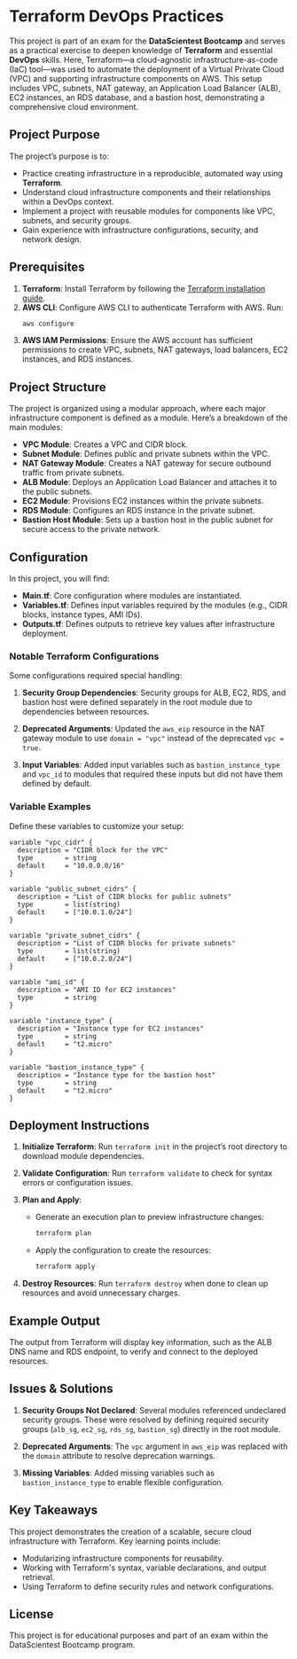 # Terraform DevOps Practices

This project is part of an exam for the **DataScientest Bootcamp** and serves as a practical exercise to deepen knowledge of **Terraform** and essential **DevOps** skills. Here, Terraform—a cloud-agnostic infrastructure-as-code (IaC) tool—was used to automate the deployment of a Virtual Private Cloud (VPC) and supporting infrastructure components on AWS. This setup includes VPC, subnets, NAT gateway, an Application Load Balancer (ALB), EC2 instances, an RDS database, and a bastion host, demonstrating a comprehensive cloud environment.

## Project Purpose

The project’s purpose is to:

- Practice creating infrastructure in a reproducible, automated way using **Terraform**.
- Understand cloud infrastructure components and their relationships within a DevOps context.
- Implement a project with reusable modules for components like VPC, subnets, and security groups.
- Gain experience with infrastructure configurations, security, and network design.

## Prerequisites

1. **Terraform**: Install Terraform by following the [Terraform installation guide](https://developer.hashicorp.com/terraform/downloads).
2. **AWS CLI**: Configure AWS CLI to authenticate Terraform with AWS. Run:
   ```bash
   aws configure
   ```
3. **AWS IAM Permissions**: Ensure the AWS account has sufficient permissions to create VPC, subnets, NAT gateways, load balancers, EC2 instances, and RDS instances.

## Project Structure

The project is organized using a modular approach, where each major infrastructure component is defined as a module. Here’s a breakdown of the main modules:

- **VPC Module**: Creates a VPC and CIDR block.
- **Subnet Module**: Defines public and private subnets within the VPC.
- **NAT Gateway Module**: Creates a NAT gateway for secure outbound traffic from private subnets.
- **ALB Module**: Deploys an Application Load Balancer and attaches it to the public subnets.
- **EC2 Module**: Provisions EC2 instances within the private subnets.
- **RDS Module**: Configures an RDS instance in the private subnet.
- **Bastion Host Module**: Sets up a bastion host in the public subnet for secure access to the private network.

## Configuration

In this project, you will find:

- **Main.tf**: Core configuration where modules are instantiated.
- **Variables.tf**: Defines input variables required by the modules (e.g., CIDR blocks, instance types, AMI IDs).
- **Outputs.tf**: Defines outputs to retrieve key values after infrastructure deployment.

### Notable Terraform Configurations

Some configurations required special handling:

1. **Security Group Dependencies**:
   Security groups for ALB, EC2, RDS, and bastion host were defined separately in the root module due to dependencies between resources.

2. **Deprecated Arguments**:
   Updated the `aws_eip` resource in the NAT gateway module to use `domain = "vpc"` instead of the deprecated `vpc = true`.

3. **Input Variables**:
   Added input variables such as `bastion_instance_type` and `vpc_id` to modules that required these inputs but did not have them defined by default.

### Variable Examples

Define these variables to customize your setup:

```hcl
variable "vpc_cidr" {
  description = "CIDR block for the VPC"
  type        = string
  default     = "10.0.0.0/16"
}

variable "public_subnet_cidrs" {
  description = "List of CIDR blocks for public subnets"
  type        = list(string)
  default     = ["10.0.1.0/24"]
}

variable "private_subnet_cidrs" {
  description = "List of CIDR blocks for private subnets"
  type        = list(string)
  default     = ["10.0.2.0/24"]
}

variable "ami_id" {
  description = "AMI ID for EC2 instances"
  type        = string
}

variable "instance_type" {
  description = "Instance type for EC2 instances"
  type        = string
  default     = "t2.micro"
}

variable "bastion_instance_type" {
  description = "Instance type for the bastion host"
  type        = string
  default     = "t2.micro"
}
```

## Deployment Instructions

1. **Initialize Terraform**:
   Run `terraform init` in the project’s root directory to download module dependencies.

2. **Validate Configuration**:
   Run `terraform validate` to check for syntax errors or configuration issues.

3. **Plan and Apply**:

   - Generate an execution plan to preview infrastructure changes:
     ```bash
     terraform plan
     ```
   - Apply the configuration to create the resources:
     ```bash
     terraform apply
     ```

4. **Destroy Resources**:
   Run `terraform destroy` when done to clean up resources and avoid unnecessary charges.

## Example Output

The output from Terraform will display key information, such as the ALB DNS name and RDS endpoint, to verify and connect to the deployed resources.

## Issues & Solutions

1. **Security Groups Not Declared**: Several modules referenced undeclared security groups. These were resolved by defining required security groups (`alb_sg`, `ec2_sg`, `rds_sg`, `bastion_sg`) directly in the root module.

2. **Deprecated Arguments**: The `vpc` argument in `aws_eip` was replaced with the `domain` attribute to resolve deprecation warnings.

3. **Missing Variables**: Added missing variables such as `bastion_instance_type` to enable flexible configuration.

## Key Takeaways

This project demonstrates the creation of a scalable, secure cloud infrastructure with Terraform. Key learning points include:

- Modularizing infrastructure components for reusability.
- Working with Terraform's syntax, variable declarations, and output retrieval.
- Using Terraform to define security rules and network configurations.

## License

This project is for educational purposes and part of an exam within the DataScientest Bootcamp program.
